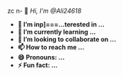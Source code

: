 zc n- 👋 *Hi, I’m @Ali24618<b/>*
- 👀 I’m inp]===...terested in ...
- 🌱 I’m currently learning ...
- 💞️ I’m looking to collaborate on ...
- 📫 How to reach me ...
- 😄 Pronouns: ...
- ⚡ Fun fact: ...

